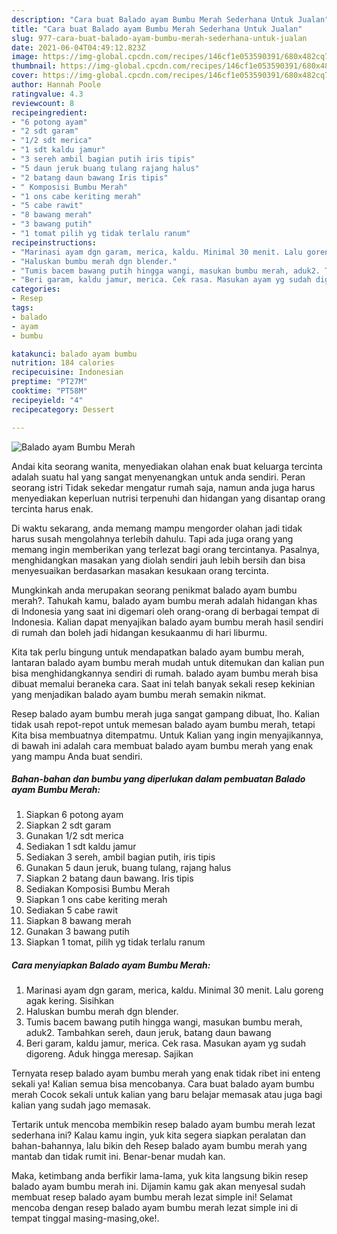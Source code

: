 ```yaml
---
description: "Cara buat Balado ayam Bumbu Merah Sederhana Untuk Jualan"
title: "Cara buat Balado ayam Bumbu Merah Sederhana Untuk Jualan"
slug: 977-cara-buat-balado-ayam-bumbu-merah-sederhana-untuk-jualan
date: 2021-06-04T04:49:12.823Z
image: https://img-global.cpcdn.com/recipes/146cf1e053590391/680x482cq70/balado-ayam-bumbu-merah-foto-resep-utama.jpg
thumbnail: https://img-global.cpcdn.com/recipes/146cf1e053590391/680x482cq70/balado-ayam-bumbu-merah-foto-resep-utama.jpg
cover: https://img-global.cpcdn.com/recipes/146cf1e053590391/680x482cq70/balado-ayam-bumbu-merah-foto-resep-utama.jpg
author: Hannah Poole
ratingvalue: 4.3
reviewcount: 8
recipeingredient:
- "6 potong ayam"
- "2 sdt garam"
- "1/2 sdt merica"
- "1 sdt kaldu jamur"
- "3 sereh ambil bagian putih iris tipis"
- "5 daun jeruk buang tulang rajang halus"
- "2 batang daun bawang Iris tipis"
- " Komposisi Bumbu Merah"
- "1 ons cabe keriting merah"
- "5 cabe rawit"
- "8 bawang merah"
- "3 bawang putih"
- "1 tomat pilih yg tidak terlalu ranum"
recipeinstructions:
- "Marinasi ayam dgn garam, merica, kaldu. Minimal 30 menit. Lalu goreng agak kering. Sisihkan"
- "Haluskan bumbu merah dgn blender."
- "Tumis bacem bawang putih hingga wangi, masukan bumbu merah, aduk2. Tambahkan sereh, daun jeruk, batang daun bawang"
- "Beri garam, kaldu jamur, merica. Cek rasa. Masukan ayam yg sudah digoreng. Aduk hingga meresap. Sajikan"
categories:
- Resep
tags:
- balado
- ayam
- bumbu

katakunci: balado ayam bumbu 
nutrition: 184 calories
recipecuisine: Indonesian
preptime: "PT27M"
cooktime: "PT58M"
recipeyield: "4"
recipecategory: Dessert

---
```



![Balado ayam Bumbu Merah](https://img-global.cpcdn.com/recipes/146cf1e053590391/680x482cq70/balado-ayam-bumbu-merah-foto-resep-utama.jpg)

Andai kita seorang wanita, menyediakan olahan enak buat keluarga tercinta adalah suatu hal yang sangat menyenangkan untuk anda sendiri. Peran seorang istri Tidak sekedar mengatur rumah saja, namun anda juga harus menyediakan keperluan nutrisi terpenuhi dan hidangan yang disantap orang tercinta harus enak.

Di waktu  sekarang, anda memang mampu mengorder olahan jadi tidak harus susah mengolahnya terlebih dahulu. Tapi ada juga orang yang memang ingin memberikan yang terlezat bagi orang tercintanya. Pasalnya, menghidangkan masakan yang diolah sendiri jauh lebih bersih dan bisa menyesuaikan berdasarkan masakan kesukaan orang tercinta. 



Mungkinkah anda merupakan seorang penikmat balado ayam bumbu merah?. Tahukah kamu, balado ayam bumbu merah adalah hidangan khas di Indonesia yang saat ini digemari oleh orang-orang di berbagai tempat di Indonesia. Kalian dapat menyajikan balado ayam bumbu merah hasil sendiri di rumah dan boleh jadi hidangan kesukaanmu di hari liburmu.

Kita tak perlu bingung untuk mendapatkan balado ayam bumbu merah, lantaran balado ayam bumbu merah mudah untuk ditemukan dan kalian pun bisa menghidangkannya sendiri di rumah. balado ayam bumbu merah bisa dibuat memalui beraneka cara. Saat ini telah banyak sekali resep kekinian yang menjadikan balado ayam bumbu merah semakin nikmat.

Resep balado ayam bumbu merah juga sangat gampang dibuat, lho. Kalian tidak usah repot-repot untuk memesan balado ayam bumbu merah, tetapi Kita bisa membuatnya ditempatmu. Untuk Kalian yang ingin menyajikannya, di bawah ini adalah cara membuat balado ayam bumbu merah yang enak yang mampu Anda buat sendiri.

<!--inarticleads1-->

##### Bahan-bahan dan bumbu yang diperlukan dalam pembuatan Balado ayam Bumbu Merah:

1. Siapkan 6 potong ayam
1. Siapkan 2 sdt garam
1. Gunakan 1/2 sdt merica
1. Sediakan 1 sdt kaldu jamur
1. Sediakan 3 sereh, ambil bagian putih, iris tipis
1. Gunakan 5 daun jeruk, buang tulang, rajang halus
1. Siapkan 2 batang daun bawang. Iris tipis
1. Sediakan  Komposisi Bumbu Merah
1. Siapkan 1 ons cabe keriting merah
1. Sediakan 5 cabe rawit
1. Siapkan 8 bawang merah
1. Gunakan 3 bawang putih
1. Siapkan 1 tomat, pilih yg tidak terlalu ranum




<!--inarticleads2-->

##### Cara menyiapkan Balado ayam Bumbu Merah:

1. Marinasi ayam dgn garam, merica, kaldu. Minimal 30 menit. Lalu goreng agak kering. Sisihkan
1. Haluskan bumbu merah dgn blender.
1. Tumis bacem bawang putih hingga wangi, masukan bumbu merah, aduk2. Tambahkan sereh, daun jeruk, batang daun bawang
1. Beri garam, kaldu jamur, merica. Cek rasa. Masukan ayam yg sudah digoreng. Aduk hingga meresap. Sajikan




Ternyata resep balado ayam bumbu merah yang enak tidak ribet ini enteng sekali ya! Kalian semua bisa mencobanya. Cara buat balado ayam bumbu merah Cocok sekali untuk kalian yang baru belajar memasak atau juga bagi kalian yang sudah jago memasak.

Tertarik untuk mencoba membikin resep balado ayam bumbu merah lezat sederhana ini? Kalau kamu ingin, yuk kita segera siapkan peralatan dan bahan-bahannya, lalu bikin deh Resep balado ayam bumbu merah yang mantab dan tidak rumit ini. Benar-benar mudah kan. 

Maka, ketimbang anda berfikir lama-lama, yuk kita langsung bikin resep balado ayam bumbu merah ini. Dijamin kamu gak akan menyesal sudah membuat resep balado ayam bumbu merah lezat simple ini! Selamat mencoba dengan resep balado ayam bumbu merah lezat simple ini di tempat tinggal masing-masing,oke!.

